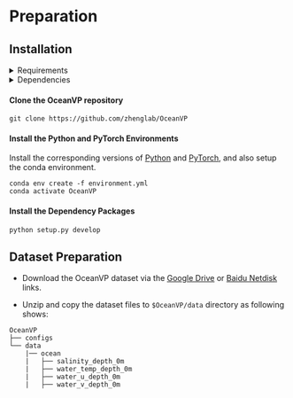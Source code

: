 # Preparation

## Installation

<details close>
<summary>Requirements</summary>

* Linux (Windows is not officially supported)
* Python 3.7+
* PyTorch 1.8 or higher
* CUDA 10.1 or higher
* NCCL 2
* GCC 4.9 or higher
</details>

<details close>
<summary>Dependencies</summary>

* argparse
* dask
* decord
* fvcore
* hickle
* lpips
* matplotlib
* netcdf4
* numpy
* opencv-python
* packaging
* pandas
* scikit-image
* scikit-learn
* torch
* timm
* tqdm
* xarray==0.19.0
</details>

#### Clone the OceanVP repository

```shell
git clone https://github.com/zhenglab/OceanVP
```

#### Install the Python and PyTorch Environments

Install the corresponding versions of [Python](https://www.anaconda.com) and [PyTorch](https://pytorch.org), and also setup the conda environment.

```shell
conda env create -f environment.yml
conda activate OceanVP
```

#### Install the Dependency Packages
```shell
python setup.py develop
```

## Dataset Preparation

- Download the OceanVP dataset via the [Google Drive](https://drive.google.com/file/d/1AEnlUD0KRHbwEmKDlezWpwoQvEyX00jY/view?usp=drive_link) or [Baidu Netdisk](https://pan.baidu.com/s/1fu02GIgmConqov_VXEP97w?pwd=ovp1) links.

- Unzip and copy the dataset files to `$OceanVP/data` directory as following shows:

```
OceanVP
├── configs
└── data
    |── ocean
    |   ├── salinity_depth_0m
    |   ├── water_temp_depth_0m
    |   ├── water_u_depth_0m
    |   ├── water_v_depth_0m
```
